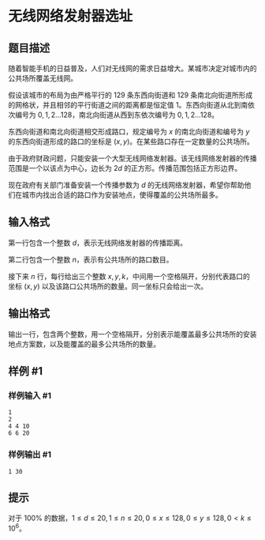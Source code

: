 # 无线网络发射器选址

## 题目描述

随着智能手机的日益普及，人们对无线网的需求日益增大。某城市决定对城市内的公共场所覆盖无线网。

假设该城市的布局为由严格平行的 $129$ 条东西向街道和 $129$ 条南北向街道所形成的网格状，并且相邻的平行街道之间的距离都是恒定值 $1$。东西向街道从北到南依次编号为 $0,1,2 \dots 128$，南北向街道从西到东依次编号为 $0,1,2 \dots 128$。

东西向街道和南北向街道相交形成路口，规定编号为 $x$ 的南北向街道和编号为 $y$ 的东西向街道形成的路口的坐标是 $(x, y)$。在某些路口存在一定数量的公共场所。

由于政府财政问题，只能安装一个大型无线网络发射器。该无线网络发射器的传播范围是一个以该点为中心，边长为 $2d$ 的正方形。传播范围包括正方形边界。

现在政府有关部门准备安装一个传播参数为 $d$ 的无线网络发射器，希望你帮助他们在城市内找出合适的路口作为安装地点，使得覆盖的公共场所最多。

## 输入格式

第一行包含一个整数 $d$，表示无线网络发射器的传播距离。

第二行包含一个整数 $n$，表示有公共场所的路口数目。

接下来 $n$ 行，每行给出三个整数 $x, y, k$，中间用一个空格隔开，分别代表路口的坐标 $(x, y)$ 以及该路口公共场所的数量。同一坐标只会给出一次。

## 输出格式

输出一行，包含两个整数，用一个空格隔开，分别表示能覆盖最多公共场所的安装地点方案数，以及能覆盖的最多公共场所的数量。

## 样例 #1

### 样例输入 #1

```
1
2
4 4 10
6 6 20
```

### 样例输出 #1

```
1 30
```

## 提示

对于 $100\%$ 的数据，$1 \leq d \leq 20, 1 \leq n \leq 20, 0 \leq x \leq 128, 0 \leq y \leq 128, 0 < k \leq 10^6$。
